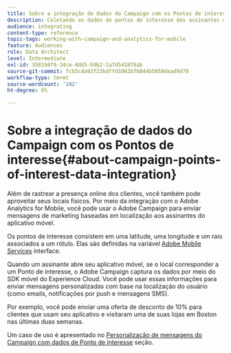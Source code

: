 ```yaml
---
title: Sobre a integração de dados do Campaign com os Pontos de interesse
description: Coletando os dados de pontos de interesse dos assinantes do aplicativo móvel, envie mensagens de marketing baseadas em localização para os assinantes por meio da integração no Adobe Campaign.
audience: integrating
content-type: reference
topic-tags: working-with-campaign-and-analytics-for-mobile
feature: Audiences
role: Data Architect
level: Intermediate
exl-id: 358194f9-34ce-4dd5-b9b2-1a7d541879ab
source-git-commit: fcb5c4a92f23bdffd1082b7b044b5859dead9d70
workflow-type: tm+mt
source-wordcount: '192'
ht-degree: 6%

---
```


# Sobre a integração de dados do Campaign com os Pontos de interesse{#about-campaign-points-of-interest-data-integration}

Além de rastrear a presença online dos clientes, você também pode aproveitar seus locais físicos. Por meio da integração com o Adobe Analytics for Mobile, você pode usar o Adobe Campaign para enviar mensagens de marketing baseadas em localização aos assinantes do aplicativo móvel.

Os pontos de interesse consistem em uma latitude, uma longitude e um raio associados a um rótulo. Elas são definidas na variável [Adobe Mobile Services](https://experienceleague.adobe.com/docs/mobile-services/using/home.html) interface.

Quando um assinante abre seu aplicativo móvel, se o local corresponder a um Ponto de interesse, o Adobe Campaign captura os dados por meio do SDK móvel do Experience Cloud. Você pode usar essas informações para enviar mensagens personalizadas com base na localização do usuário (como emails, notificações por push e mensagens SMS).

Por exemplo, você pode enviar uma oferta de desconto de 10% para clientes que usam seu aplicativo e visitaram uma de suas lojas em Boston nas últimas duas semanas.

Um caso de uso é apresentado no [Personalização de mensagens do Campaign com dados de Ponto de interesse](../../integrating/using/personalizing-campaign-messages-with-point-of-interest-data.md) seção.
